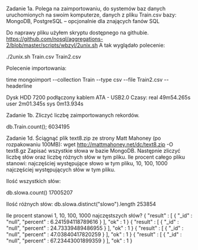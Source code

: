 Zadanie 1a.
Polega na zaimportowaniu, do systemów baz danych uruchomionych na swoim komputerze, danych z pliku Train.csv bazy:
MongoDB, PostgreSQL – opcjonalnie dla znających fanów SQL

Do naprawy pliku użyłem skryptu dostępnego na githubie. 
https://github.com/nosql/aggregations-2/blob/master/scripts/wbzyl/2unix.sh
A tak wyglądało polecenie:

./2unix.sh Train.csv Train2.csv 

Polecenie importowania:

time mongoimport --collection Train --type csv --file Train2.csv --headerline

Dysk HDD 7200 podłączony kablem ATA - USB2.0
Czasy:
real 49m54.265s
user 2m01.345s
sys 0m13.934s


Zadanie 1b.
Zliczyć liczbę zaimportowanych rekordów.

db.Train.count();     6034195


Zadanie 1d. Ściągnąć plik text8.zip ze strony Matt Mahoney (po rozpakowaniu 100MB):
wget http://mattmahoney.net/dc/text8.zip -O text8.gz
Zapisać wszystkie słowa w bazie MongoDB. Następnie zliczyć liczbę słów oraz liczbę różnych słów w tym pliku.
Ile procent całego pliku stanowi: najczęściej występujące słowo w tym pliku, 10, 100, 1000 najczęściej
występujących słów w tym pliku. 

Ilość wszystkich słów:

db.slowa.count()
17005207

Ilość różnych słów:
db.slowa.distinct("slowo").length
253854

Ile procent stanowi 1, 10, 100, 1000 najczęstszych słów?
{
  "result" : [
    {
      "_id" : "null",
      "percent" : 6.241594118789616
    }
  ],
  "ok" : 1
}
{
  "result" : [
    {
      "_id" : "null",
      "percent" : 24.73339489486955
    }
  ],
  "ok" : 1
}
{
  "result" : [
    {
      "_id" : "null",
      "percent" : 47.03840417820259
    }
  ],
  "ok" : 1
}
{
  "result" : [
    {
      "_id" : "null",
      "percent" : 67.23443001899359
    }
  ],
  "ok" : 1
}
